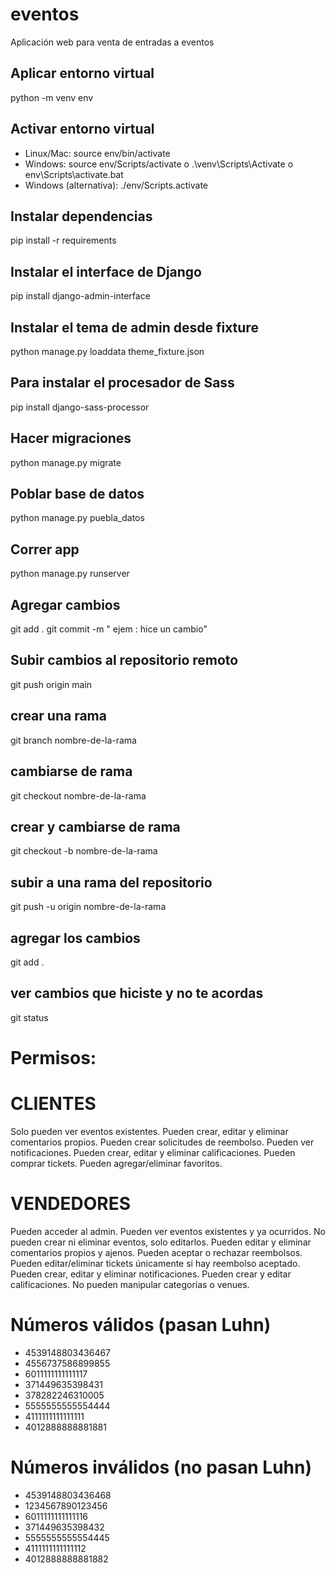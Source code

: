 # eventos
Aplicación web para venta de entradas a eventos

## Aplicar entorno virtual
python -m venv env

## Activar entorno virtual
- Linux/Mac: source env/bin/activate
- Windows: source env/Scripts/activate   o   .\venv\Scripts\Activate  o   env\Scripts\activate.bat
- Windows (alternativa): ./env/Scripts.activate

## Instalar dependencias
pip install -r requirements

## Instalar el interface de Django
pip install django-admin-interface

## Instalar el tema de admin desde fixture
python manage.py loaddata theme_fixture.json

## Para instalar el procesador de Sass
pip install django-sass-processor

## Hacer migraciones
python manage.py migrate

## Poblar base de datos 
python manage.py puebla_datos

## Correr app
python manage.py runserver

## Agregar cambios
git add .
git commit -m " ejem : hice un cambio"

## Subir cambios al repositorio remoto
git push origin main

## crear una rama
git branch nombre-de-la-rama

## cambiarse de rama
git checkout nombre-de-la-rama

## crear y cambiarse de rama
git checkout -b nombre-de-la-rama 

## subir a una rama del repositorio
git push -u origin nombre-de-la-rama

## agregar los cambios
git add .

## ver cambios que hiciste y no te acordas
git status

# Permisos:
# CLIENTES
Solo pueden ver eventos existentes.
Pueden crear, editar y eliminar comentarios propios.
Pueden crear solicitudes de reembolso.
Pueden ver notificaciones.
Pueden crear, editar y eliminar calificaciones.
Pueden comprar tickets.
Pueden agregar/eliminar favoritos.

# VENDEDORES
Pueden acceder al admin.
Pueden ver eventos existentes y ya ocurridos.
No pueden crear ni eliminar eventos, solo editarlos.
Pueden editar y eliminar comentarios propios y ajenos.
Pueden aceptar o rechazar reembolsos.
Pueden editar/eliminar tickets únicamente si hay reembolso aceptado.
Pueden crear, editar y eliminar notificaciones.
Pueden crear y editar calificaciones.
No pueden manipular categorías o venues.

# Números válidos (pasan Luhn)
- 4539148803436467
- 4556737586899855
- 6011111111111117
- 371449635398431
- 378282246310005
- 5555555555554444
- 4111111111111111
- 4012888888881881

# Números inválidos (no pasan Luhn)
- 4539148803436468
- 1234567890123456
- 6011111111111116
- 371449635398432
- 5555555555554445
- 4111111111111112
- 4012888888881882

